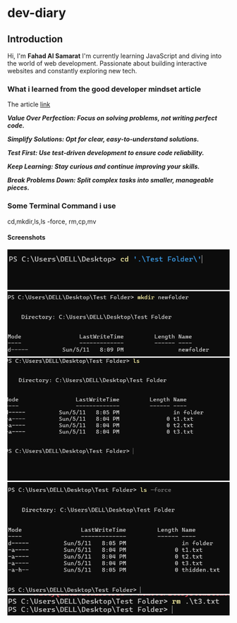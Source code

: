 # dev-diary

## Introduction

Hi, I'm **Fahad Al Samarat**
I'm currently learning JavaScript and diving into the world of web development.
Passionate about building interactive websites and constantly exploring new tech.

### What i learned from the good developer mindset article

The article
[link](https://www.bomberbot.com/software-development/learn-the-fundamentals-of-a-good-developer-mindset-in-15-minutes/)

***Value Over Perfection: Focus on solving problems, not writing perfect code.***

***Simplify Solutions: Opt for clear, easy-to-understand solutions.***

***Test First: Use test-driven development to ensure code reliability.***

***Keep Learning: Stay curious and continue improving your skills.***

***Break Problems Down: Split complex tasks into smaller, manageable pieces.***

### Some Terminal Command i use

cd,mkdir,ls,ls -force, rm,cp,mv

#### Screenshots

![Terminal](Images/cd.png)
![Terminal](Images/mkdir.png)
![Terminal](Images/ls.png)
![Terminal](Images/lsh.png)
![Terminal](Images/rm.png)